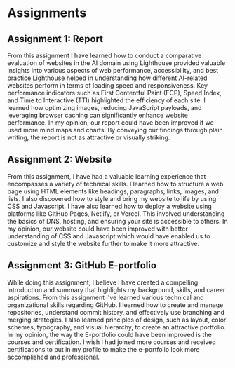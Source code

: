 # Assignments
## Assignment 1: Report
From this assignment I have learned how to conduct a comparative evaluation of websites in the AI domain using Lighthouse provided valuable insights into various aspects of web performance, accessibility, and best practice Lighthouse helped in understanding how different AI-related websites perform in terms of loading speed and responsiveness.
Key performance indicators such as First Contentful Paint (FCP), Speed Index, and Time to Interactive (TTI) highlighted the efficiency of each site. I learned how optimizing images, reducing JavaScript payloads, and leveraging browser caching can significantly enhance website performance.
In my opinion, our report could have been improved if we used more mind maps and charts. By conveying our findings through plain writing, the report is not as attractive or visually striking.

## Assignment 2: Website
From this assignment, I have had a valuable learning experience that encompasses a variety of technical skills. I learned how to structure a web page using HTML elements like headings, paragraphs, links, images, and lists.
I also discovered how to style and bring my website to life by using CSS and Javascript. I have also learned how to deploy a website using platforms like GitHub Pages, Netlify, or Vercel. This involved understanding the basics of DNS, hosting, and ensuring your site is accessible to others.
In my opinion, our website could have been improved with better understanding of CSS and Javascript which would have enabled us to customize and style the website further to make it more attractive.

## Assignment 3: GitHub E-portfolio
While doing this assignment, I believe I have created a compelling introduction and summary that highlights my background, skills, and career aspirations.
From this assignment I've learned various technical and organizational skills regarding GitHub. I learned how to create and manage repositories, understand commit history, and effectively use branching and merging strategies.
I also learned principles of design, such as layout, color schemes, typography, and visual hierarchy, to create an attractive portfolio.
In my opinion, the way the E-portfolio could have been improved is the courses and certification. I wish I had joined more courses and received certifications to put in my profile to make the e-portfolio look more accomplished and professional.
